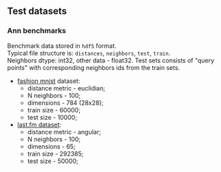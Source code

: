 ## Test datasets  

### Ann benchmarks  
Benchmark data stored in `hdf5` format.  
Typical file structure is: `distances`, `neighbors`, `test`, `train`.  
Neighbors dtype: int32, other data - float32. Test sets consists of "query points" with corresponding neighbors ids from the train sets.  
  - [fashion mnist](https://github.com/zalandoresearch/fashion-mnist) dataset:
    - distance metric - euclidian;  
    - N neighbors - 100; 
    - dimensions - 784 (28x28);  
    - train size - 60000;  
    - test size - 10000;  
  - [last.fm dataset](https://github.com/erikbern/ann-benchmarks/pull/91):  
    - distance metric - angular;  
    - N neighbors - 100; 
    - dimensions - 65;  
    - train size - 292385;  
    - test size - 50000;  
